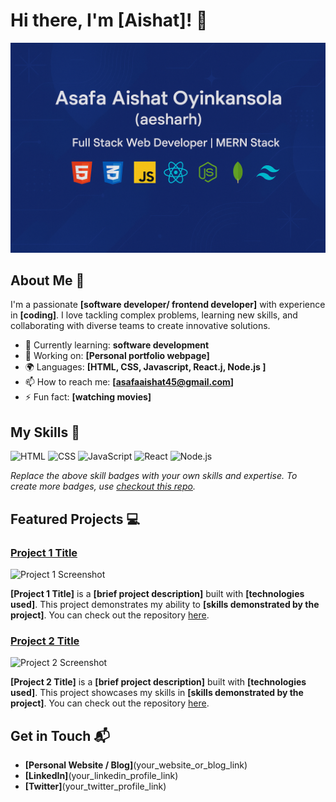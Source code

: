 # Hi there, I'm [Aishat]! 👋

![Banner Image](https://github.com/Ayeasha03/Ayeasha03/blob/6207488bd1f405b9ea0db3aa98067a0386b7b8fb/banner%20image.png)

## About Me 🚀

I'm a passionate **[software developer/ frontend developer]** with experience in **[coding]**. I love tackling complex problems, learning new skills, and collaborating with diverse teams to create innovative solutions.

- 🌱 Currently learning: **software development**
- 🔭 Working on: **[Personal portfolio webpage]**
- 🌍 Languages: **[HTML, CSS, Javascript, React.j, Node.js ]**
- 📫 How to reach me: **[asafaaishat45@gmail.com]**
- ⚡ Fun fact: **[watching movies]**

## My Skills 🧠

![HTML](https://img.shields.io/badge/-HTML-E34F26?style=flat-square&logo=html5&logoColor=white)
![CSS](https://img.shields.io/badge/-CSS-1572B6?style=flat-square&logo=css3&logoColor=white)
![JavaScript](https://img.shields.io/badge/-JavaScript-F7DF1E?style=flat-square&logo=javascript&logoColor=black)
![React](https://img.shields.io/badge/-React-61DAFB?style=flat-square&logo=react&logoColor=black)
![Node.js](https://img.shields.io/badge/-Node.js-339933?style=flat-square&logo=node.js&logoColor=white)

*Replace the above skill badges with your own skills and expertise. To create more badges, use [checkout this repo](https://github.com/alexandresanlim/Badges4-README.md-Profile).*

## Featured Projects 💻

### [Project 1 Title](project_1_link)

![Project 1 Screenshot](project_1_screenshot_url)

**[Project 1 Title]** is a **[brief project description]** built with **[technologies used]**. This project demonstrates my ability to **[skills demonstrated by the project]**. You can check out the repository [here](project_1_repository_link).

### [Project 2 Title](project_2_link)

![Project 2 Screenshot](project_2_screenshot_url)

**[Project 2 Title]** is a **[brief project description]** built with **[technologies used]**. This project showcases my skills in **[skills demonstrated by the project]**. You can check out the repository [here](project_2_repository_link).

## Get in Touch 📬

- **[Personal Website / Blog]**(your_website_or_blog_link)
- **[LinkedIn]**(your_linkedin_profile_link)
- **[Twitter]**(your_twitter_profile_link)
